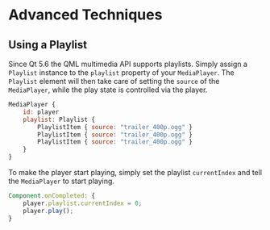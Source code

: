 # Advanced Techniques

## Using a Playlist

Since Qt 5.6 the QML multimedia API supports playlists. Simply assign a `Playlist` instance to the `playlist` property of your `MediaPlayer`. The `Playlist` element will then take care of setting the `source` of the `MediaPlayer`, while the play state is controlled via the player.

```qml
MediaPlayer {
    id: player
    playlist: Playlist {
        PlaylistItem { source: "trailer_400p.ogg" }
        PlaylistItem { source: "trailer_400p.ogg" }
        PlaylistItem { source: "trailer_400p.ogg" }
    }
}
```

To make the player start playing, simply set the playlist `currentIndex` and tell the `MediaPlayer` to start playing.

```qml
Component.onCompleted: {
    player.playlist.currentIndex = 0;
    player.play();
}
```

